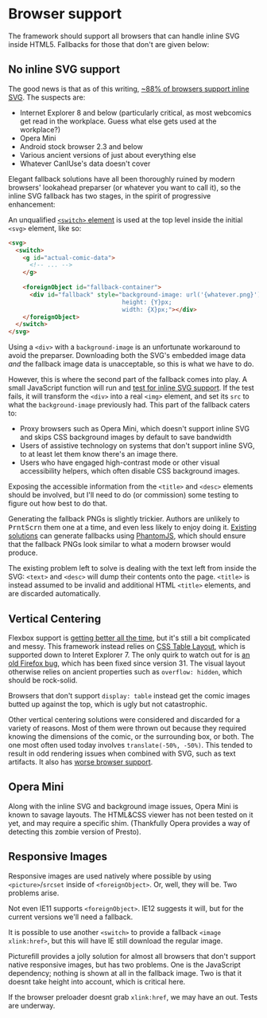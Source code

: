 # Browser support #

The framework should support all browsers that can handle inline SVG inside HTML5. Fallbacks for those that don't are given below:

## No inline SVG support ##

The good news is that as of this writing, [~88% of browsers support inline SVG](http://caniuse.com/#feat=svg-html5). The suspects are:

* Internet Explorer 8 and below (particularly critical, as most webcomics get read in the workplace. Guess what else gets used at the workplace?)
* Opera Mini
* Android stock browser 2.3 and below
* Various ancient versions of just about everything else
* Whatever CanIUse's data doesn't cover

Elegant fallback solutions have all been thoroughly ruined by modern browsers' lookahead preparser (or whatever you want to call it), so the inline SVG fallback has two stages, in the spirit of progressive enhancement:

An unqualified [`<switch>` element](https://developer.mozilla.org/en-US/docs/Web/SVG/Element/switch) is used at the top level inside the initial `<svg>` element, like so:

````html
<svg>
  <switch>
    <g id="actual-comic-data">
      <!-- ... -->
    </g>
    
    <foreignObject id="fallback-container">
      <div id="fallback" style="background-image: url('{whatever.png}');
                                height: {Y}px;
                                width: {X}px;"></div>
    </foreignObject>
  </switch>
</svg>
````

Using a `<div>` with a `background-image` is an unfortunate workaround to avoid the preparser. Downloading both the SVG's embedded image data *and* the fallback image data is unacceptable, so this is what we have to do.

However, this is where the second part of the fallback comes into play. A small JavaScript function will run and [test for inline SVG support](https://github.com/Modernizr/Modernizr/blob/924c7611c170ef2dc502582e5079507aff61e388/feature-detects/svg/inline.js). If the test fails, it will transform the `<div>` into a real `<img>` element, and set its `src` to what the `background-image` previously had. This part of the fallback caters to:

* Proxy browsers such as Opera Mini, which doesn't support inline SVG and skips CSS background images by default to save bandwidth
* Users of assistive technology on systems that don't support inline SVG, to at least let them know there's an image there.
* Users who have engaged high-contrast mode or other visual accessibility helpers, which often disable CSS background images.

Exposing the accessible information from the `<title>` and `<desc>` elements should be involved, but I'll need to do (or commission) some testing to figure out how best to do that.

Generating the fallback PNGs is slightly trickier. Authors are unlikely to <kbd>PrntScrn</kbd> them one at a time, and even less likely to enjoy doing it. [Existing](https://www.npmjs.com/package/svg2png) [solutions](https://github.com/filamentgroup/grunticon) can generate fallbacks using [PhantomJS](http://phantomjs.org/), which should ensure that the fallback PNGs look similar to what a modern browser would produce.

The existing problem left to solve is dealing with the text left from inside the SVG: `<text>` and `<desc>` will dump their contents onto the page. `<title>` is instead assumed to be invalid and additional HTML `<title>` elements, and are discarded automatically.

## Vertical Centering ##

Flexbox support is [getting better all the time](http://caniuse.com/#feat=flexbox), but it's still a bit complicated and messy. This framework instead relies on [CSS Table Layout](http://caniuse.com/#feat=css-table), which is supported down to Interet Explorer 7. The only quirk to watch out for is [an old Firefox bug](https://bugzilla.mozilla.org/show_bug.cgi?id=63895), which has been fixed since version 31. The visual layout otherwise relies on ancient properties such as `overflow: hidden`, which should be rock-solid.

Browsers that don't support `display: table` instead get the comic images butted up against the top, which is ugly but not catastrophic.

Other vertical centering solutions were considered and discarded for a variety of reasons. Most of them were thrown out because they required knowing the dimensions of the comic, or the surrounding box, or both. The one most often used today involves `translate(-50%, -50%)`. This tended to result in odd rendering issues when combined with SVG, such as text artifacts. It also has [worse browser support](http://caniuse.com/#feat=transforms2d).

## Opera Mini ##

Along with the inline SVG and background image issues, Opera Mini is known to savage layouts. The HTML&CSS viewer has not been tested on it yet, and may require a specific shim. (Thankfully Opera provides a way of detecting this zombie version of Presto). 

## Responsive Images ##

Responsive images are used natively where possible by using `<picture>`/`srcset` inside of `<foreignObject>`. Or, well, they will be. Two problems arise.

Not even IE11 supports `<foreignObject>`. IE12 suggests it will, but for the current versions we'll need a fallback.

It is possible to use another `<switch>` to provide a fallback `<image xlink:href>`, but this will have IE still download the regular image.

Picturefill provides a jolly solution for almost all browsers that don't support native responsive images, but has two problems. One is the JavaScript dependency; nothing is shown at all in the fallback image. Two is that it doesnt take height into account, which is critical here.

If the browser preloader doesnt grab `xlink:href`, we may have an out. Tests are underway.
